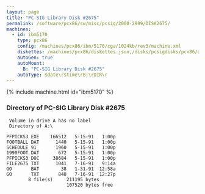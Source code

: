 ```yaml
---
layout: page
title: "PC-SIG Library Disk #2675"
permalink: /software/pcx86/sw/misc/pcsig/2000-2999/DISK2675/
machines:
  - id: ibm5170
    type: pcx86
    config: /machines/pcx86/ibm/5170/cga/1024kb/rev3/machine.xml
    diskettes: /machines/pcx86/diskettes.json,/disks/pcsigdisks/pcx86/diskettes.json
    autoGen: true
    autoMount:
      B: "PC-SIG Library Disk #2675"
    autoType: $date\r$time\rB:\rDIR\r
---
```


{% include machine.html id="ibm5170" %}

### Directory of PC-SIG Library Disk #2675

     Volume in drive A has no label
     Directory of A:\

    PFPICKS3 EXE    166512   5-15-91   1:00p
    FOOTBALL DAT      1440   5-15-91   1:00p
    SCHEDULE 91       1960   5-15-91   1:00p
    1990FOOT DAT       672   5-15-91   1:00p
    PFPICKS3 DOC     38684   5-15-91   1:00p
    FILE2675 TXT      1041   7-16-91   9:14a
    GO       BAT        38   1-31-91  12:58a
    GO       TXT       848   7-16-91  12:27p
            8 file(s)     211195 bytes
                          107520 bytes free
